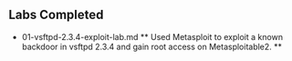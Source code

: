 ## Labs Completed

- 01-vsftpd-2.3.4-exploit-lab.md
  ** Used Metasploit to exploit a known backdoor in vsftpd 2.3.4 and gain root access on Metasploitable2. **
